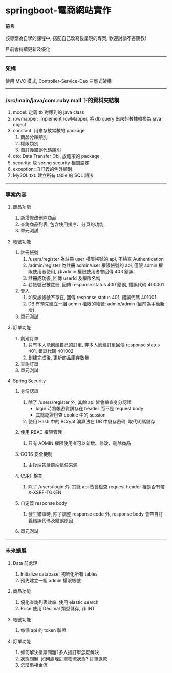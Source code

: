 # springboot-電商網站實作

#### 前言

該專案為自學的課程中, 搭配自己改寫後呈現的專案, 歡迎討論不吝赐教!

目前會持續更新及優化

---

### 架構

使用 MVC 模式, Controller-Service-Dao 三層式架構

---

### /src/main/java/com.ruby.mall 下的資料夾結構

1. model: 定義 tb 對應到的 java class
2. rowmapper: implement rowMapper, 將 db query 出來的數據轉換為 java object
3. constant: 用來存放常數的 package
   1. 商品分類類別
   2. 權限類別
   3. 自訂義錯誤代碼類別
4. dto: Data Transfer Obj, 放雜項的 package
5. security: 放 spring security 相關設定
6. exception: 自訂義的例外類別
7. MySQL.txt: 建立所有 table 的 SQL 語法

---

### 專案內容

1. 商品功能

   1. 新增修改刪除商品
   2. 查詢商品列表, 包含使用排序、分頁的功能
   3. 單元測試
2. 帳號功能

   1. 註冊帳號
      1. /users/register 為註冊 user 權限帳號的 api, 不檢查 Authentication
      2. /admin/register 為註冊 admin/user 權限帳號的 api, 僅限 admin 權限使用者使用, 非 admin 權限使用者會回傳 403 錯誤
      3. 註冊成功後, 回傳 userId 及權限名稱
      4. 若帳號已被註冊, 回傳 response status 400 錯誤, 錯誤代碼 400001
   2. 登入
      1. 如果該帳號不存在, 回傳 response status 401, 錯誤代碼 401001
      2. DB 有預先建立一組 admin 權限的帳號: admin/admin (目前為手動新增)
   3. 單元測試
3. 訂單功能

   1. 創建訂單
      1. 只有本人能創建自己的訂單, 非本人創建訂單回傳 response status 401, 錯誤代碼 401002
      2. 創建完成後, 更新商品庫存數量
   2. 查詢訂單
   3. 單元測試
4. Spring Security

   1. 身份認證

      1. 除了 /users/register 外, 其餘 api 皆會檢查身分認證
         * login 時將帳密資訊存在 header 而不是 request body
         * 其餘認證檢查 cookie 中的 session
      2. 使用 Hash 中的 BCrypt 演算法在 DB 中儲存密碼, 取代明碼儲存
   2. 使用 RBAC 權限管理

      1. 只有 ADMIN 權限使用者可以新增、修改、刪除商品
   3. CORS 安全機制

      1. 由後端告訴前端信任來源
   4. CSRF 檢查

      1. 除了 /users/login 外, 其餘 api 皆會檢查 request header 裡是否有帶 X-XSRF-TOKEN
   5. 自定義 response body

      1. 發生錯誤時, 除了調整 response code 外, response body 會帶自訂義錯誤代碼及錯誤原因
   6. 單元測試

---

### 未來擴展

1. Data 前處理

   1. Initialize database: 初始化所有 tables
   2. 預先建立一組 admin 權限帳號
2. 商品功能

   1. 優化查詢列表效率: 使用 elastic search
   2. Price 使用 Decimal 類型儲存, 非 INT
3. 帳號功能

   1. 每個 api 的 token 驗證
4. 訂單功能

   1. 如何解決搶票問題?多人搶訂單怎麼解決
   2. 狀態問題, 如何處理訂單物流狀態? 訂單退款
   3. 怎麼串接金流
